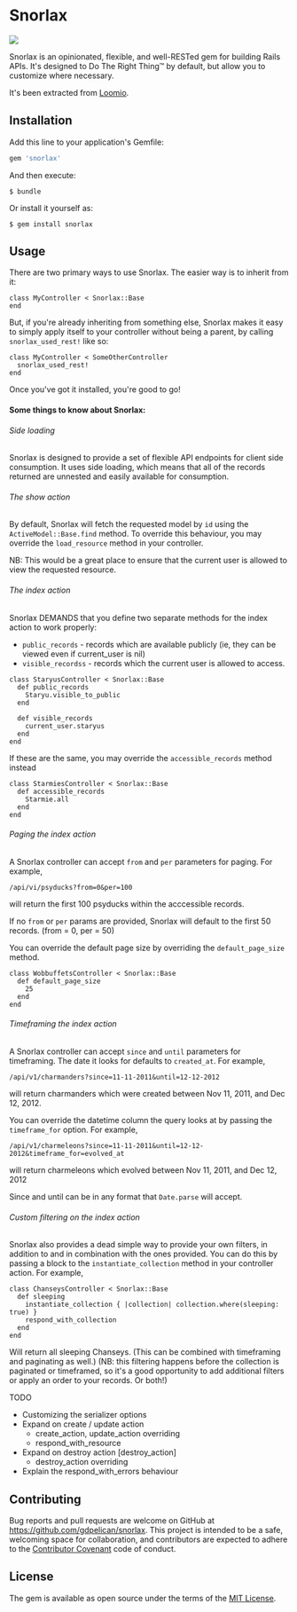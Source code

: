 # Snorlax

![](http://img3.wikia.nocookie.net/__cb20140924022259/pokemon/images/9/9f/143Snorlax_OS_anime.png)

Snorlax is an opinionated, flexible, and well-RESTed gem for building Rails APIs. It's designed to Do The Right Thing™ by default, but allow you to customize where necessary.

It's been extracted from [Loomio](www.github.com/loomio/loomio).

## Installation

Add this line to your application's Gemfile:

```ruby
gem 'snorlax'
```

And then execute:

    $ bundle

Or install it yourself as:

    $ gem install snorlax

## Usage

There are two primary ways to use Snorlax. The easier way is to inherit from it:

```
class MyController < Snorlax::Base
end
```

But, if you're already inheriting from something else, Snorlax makes it easy to simply apply itself to your controller without being a parent, by calling `snorlax_used_rest!` like so:

```
class MyController < SomeOtherController
  snorlax_used_rest!
end
```

Once you've got it installed, you're good to go!

#### Some things to know about Snorlax:

###### Side loading

Snorlax is designed to provide a set of flexible API endpoints for client side consumption. It uses side loading, which means that all of the records returned are unnested and easily available for consumption.

###### The show action

By default, Snorlax will fetch the requested model by `id` using the `ActiveModel::Base.find` method. To override this behaviour, you may override the `load_resource` method in your controller.

NB: This would be a great place to ensure that the current user is allowed to view the requested resource.

###### The index action

Snorlax DEMANDS that you define two separate methods for the index action to work properly:
- `public_records` - records which are available publicly (ie, they can be viewed even if current_user is nil)
- `visible_recordss` - records which the current user is allowed to access.

```
class StaryusController < Snorlax::Base
  def public_records
    Staryu.visible_to_public
  end

  def visible_records
    current_user.staryus
  end
end
```
If these are the same, you may override the `accessible_records` method instead

```
class StarmiesController < Snorlax::Base
  def accessible_records
    Starmie.all
  end
end
```

###### Paging the index action

A Snorlax controller can accept `from` and `per` parameters for paging. For example,

```
/api/vi/psyducks?from=0&per=100
```

will return the first 100 psyducks within the acccessible records.

If no `from` or `per` params are provided, Snorlax will default to the first 50 records. (from = 0, per = 50)

You can override the default page size by overriding the `default_page_size` method.

```
class WobbuffetsController < Snorlax::Base
  def default_page_size
    25
  end
end
```

###### Timeframing the index action

A Snorlax controller can accept `since` and `until` parameters for timeframing. The date it looks for defaults to `created_at`. For example,

```
/api/v1/charmanders?since=11-11-2011&until=12-12-2012
```

will return charmanders which were created between Nov 11, 2011, and Dec 12, 2012.

You can override the datetime column the query looks at by passing the `timeframe_for` option. For example,

```
/api/v1/charmeleons?since=11-11-2011&until=12-12-2012&timeframe_for=evolved_at
```

will return charmeleons which evolved between Nov 11, 2011, and Dec 12, 2012

Since and until can be in any format that `Date.parse` will accept.

###### Custom filtering on the index action

Snorlax also provides a dead simple way to provide your own filters, in addition to and in combination with the ones provided.
You can do this by passing a block to the `instantiate_collection` method in your controller action. For example,

```
class ChanseysController < Snorlax::Base
  def sleeping
    instantiate_collection { |collection| collection.where(sleeping: true) }
    respond_with_collection
  end
end
```

Will return all sleeping Chanseys. (This can be combined with timeframing and paginating as well.)
(NB: this filtering happens before the collection is paginated or timeframed, so it's a good opportunity to add additional filters
or apply an order to your records. Or both!)

TODO
  - Customizing the serializer options
- Expand on create / update action
  - create_action, update_action overriding
  - respond_with_resource
- Expand on destroy action [destroy_action]
  - destroy_action overriding
- Explain the respond_with_errors behaviour

## Contributing

Bug reports and pull requests are welcome on GitHub at https://github.com/gdpelican/snorlax. This project is intended to be a safe, welcoming space for collaboration, and contributors are expected to adhere to the [Contributor Covenant](contributor-covenant.org) code of conduct.

## License

The gem is available as open source under the terms of the [MIT License](http://opensource.org/licenses/MIT).
